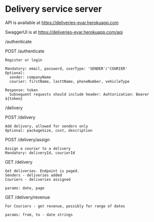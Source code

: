 # Delivery service server

API is available at https://deliveries-eyar.herokuapp.com

SwaggerUI is at https://deliveries-eyar.herokuapp.com/api

/authenticate

POST /authenticate

    Register or login
    
    Mandatory: email, password, userType: 'SENDER'/'COURIER'
    Optional: 
      sender: companyName
      courier: firstName, lasttName, phoneNumber, vehicleType

    Response: token
      Subsequent requests should include header: Auhtorization: Bearer ${token}

/delivery

POST /delivery

    Add delivery, allowed for senders only
    Optional: packageSize, cost, description

POST /delivery/assign

    Assign a courier to a delivery
    Mandatory: deliveryId, courierId

GET /delivery

    Get deliveries. Endpoint is paged.
    Senders - deliveries added
    Couriers - deliveries assigned

    params: date, page

GET /delivery/revenue

    For Couriers - get revenue, possibly for range of dates

    params: from, to - date strings

